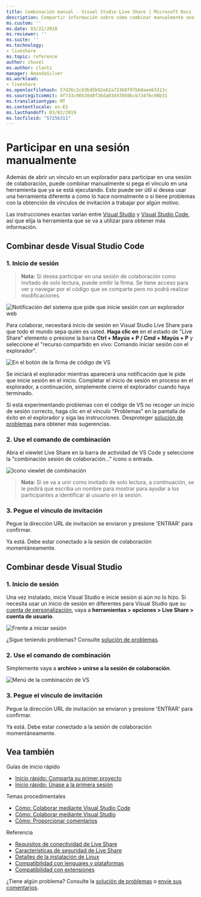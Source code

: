 ```yaml
---
title: Combinación manual - Visual Studio Live Share | Microsoft Docs
description: Compartir información sobre cómo combinar manualmente una sesión de colaboración en Visual Studio Live.
ms.custom: ''
ms.date: 03/22/2018
ms.reviewer: ''
ms.suite: ''
ms.technology:
- liveshare
ms.topic: reference
author: chuxel
ms.author: clantz
manager: AmandaSilver
ms.workload:
- liveshare
ms.openlocfilehash: 57d26c2c63bd5b92e62a72368f97bb8aee63313c
ms.sourcegitcommit: 4f733c9053848f26da03d47050bcb734f6c98b31
ms.translationtype: MT
ms.contentlocale: es-ES
ms.lasthandoff: 03/02/2019
ms.locfileid: "57256311"
---
```

# <a name="join-a-session-manually"></a>Participar en una sesión manualmente

Además de abrir un vínculo en un explorador para participar en una sesión de colaboración, puede combinar manualmente si pega el vínculo en una herramienta que ya se está ejecutando. Esto puede ser útil si desea usar una herramienta diferente a como lo hace normalmente o si tiene problemas con la obtención de vínculos de invitación a trabajar por algún motivo.

Las instrucciones exactas varían entre [Visual Studio](#join-from-visual-studio) y [Visual Studio Code](#join-from-visual-studio-code), así que elija la herramienta que se va a utilizar para obtener más información.

## <a name="join-from-visual-studio-code"></a>Combinar desde Visual Studio Code

### <a name="1-sign-in"></a>1. Inicio de sesión

>**Nota:** Si desea participar en una sesión de colaboración como invitado de solo lectura, puede omitir la firma. Se tiene acceso para ver y navegar por el código que se comparte pero no podrá realizar modificaciones.

![Notificación del sistema que pide que inicie sesión con un explorador web](../media/vscode-sign-in-toast.png)

Para colaborar, necesitará inicio de sesión en Visual Studio Live Share para que todo el mundo sepa quién es usted. **Haga clic en** en el estado de "Live Share" elemento o presione la barra **Ctrl + Mayús + P / Cmd + Mayús + P** y seleccione el "recurso compartido en vivo: Comando iniciar sesión con el explorador".

![En el botón de la firma de código de VS](../media/vscode-sign-in-button.png)

Se iniciará el explorador mientras aparecerá una notificación que le pide que inicie sesión en el inicio. Completar el inicio de sesión en proceso en el explorador, a continuación, simplemente cierre el explorador cuando haya terminado.

Si está experimentando problemas con el código de VS no recoger un inicio de sesión correcto, haga clic en el vínculo "Problemas" en la pantalla de éxito en el explorador y siga las instrucciones. Desproteger [solución de problemas](../troubleshooting.md#sign-in) para obtener más sugerencias.

### <a name="2-use-the-join-command"></a>2. Use el comando de combinación

Abra el viewlet Live Share en la barra de actividad de VS Code y seleccione la "combinación sesión de colaboración..." icono o entrada.

![Icono viewlet de combinación](../media/vscode-join-viewlet.png)

>**Nota:** Si se va a unir como invitado de solo lectura, a continuación, se le pedirá que escriba un nombre para mostrar para ayudar a los participantes a identificar al usuario en la sesión.

### <a name="3-paste-the-invite-link"></a>3. Pegue el vínculo de invitación

Pegue la dirección URL de invitación se enviaron y presione 'ENTRAR' para confirmar.

Ya está. Debe estar conectado a la sesión de colaboración momentáneamente.

## <a name="join-from-visual-studio"></a>Combinar desde Visual Studio

### <a name="1-sign-in"></a>1. Inicio de sesión

Una vez instalado, inicie Visual Studio e inicie sesión si aún no lo hizo. Si necesita usar un inicio de sesión en diferentes para Visual Studio que su [cuenta de personalización](https://docs.microsoft.com/en-us/visualstudio/ide/signing-in-to-visual-studio), vaya a **herramientas &gt; opciones &gt; Live Share &gt; cuenta de usuario**.

![Frente a iniciar sesión](../media/vs-sign-in-button.png)

¿Sigue teniendo problemas? Consulte [solución de problemas](../troubleshooting.md#sign-in).

### <a name="2-use-the-join-command"></a>2. Use el comando de combinación

Simplemente vaya a **archivo > unirse a la sesión de colaboración**.

![Menú de la combinación de VS](../media/vs-join.png)

### <a name="3-paste-the-invite-link"></a>3. Pegue el vínculo de invitación

Pegue la dirección URL de invitación se enviaron y presione 'ENTRAR' para confirmar.

Ya está. Debe estar conectado a la sesión de colaboración momentáneamente.

## <a name="see-also"></a>Vea también

Guías de inicio rápido

- [Inicio rápido: Comparta su primer proyecto](../quickstart/share.md)
- [Inicio rápido: Únase a la primera sesión](../quickstart/join.md)

Temas procedimentales

- [Cómo: Colaborar mediante Visual Studio Code](../use/vscode.md)
- [Cómo: Colaborar mediante Visual Studio](../use/vs.md)
- [Cómo: Proporcionar comentarios](../support.md)

Referencia

- [Requisitos de conectividad de Live Share](connectivity.md)
- [Características de seguridad de Live Share](security.md)
- [Detalles de la instalación de Linux](linux.md)
- [Compatibilidad con lenguajes y plataformas](platform-support.md)
- [Compatibilidad con extensiones](extensions.md)

¿Tiene algún problema? Consulte la [solución de problemas](../troubleshooting.md) o [envíe sus comentarios](../support.md).
